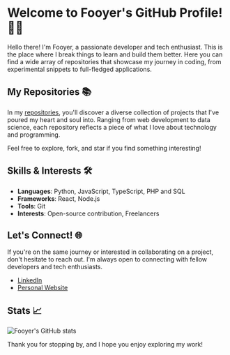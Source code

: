 # Welcome to Fooyer's GitHub Profile! 👨‍💻

Hello there! I'm Fooyer, a passionate developer and tech enthusiast. This is the place where I break things to learn and build them better. Here you can find a wide array of repositories that showcase my journey in coding, from experimental snippets to full-fledged applications.

## My Repositories 📚

In my [repositories](https://github.com/Fooyer?tab=repositories), you'll discover a diverse collection of projects that I've poured my heart and soul into. Ranging from web development to data science, each repository reflects a piece of what I love about technology and programming.

Feel free to explore, fork, and star if you find something interesting!

## Skills & Interests 🛠️

- **Languages**: Python, JavaScript, TypeScript, PHP and SQL
- **Frameworks**: React, Node.js
- **Tools**: Git
- **Interests**: Open-source contribution, Freelancers

## Let's Connect! 🌐

If you're on the same journey or interested in collaborating on a project, don't hesitate to reach out. I'm always open to connecting with fellow developers and tech enthusiasts.

- [LinkedIn](https://www.linkedin.com/in/freddy-baier/)
- [Personal Website](https://portfolio-fooyer.vercel.app/)

## Stats 📈

![Fooyer's GitHub stats](https://github-readme-stats.vercel.app/api?username=Fooyer&show_icons=true&theme=dark)

Thank you for stopping by, and I hope you enjoy exploring my work!

